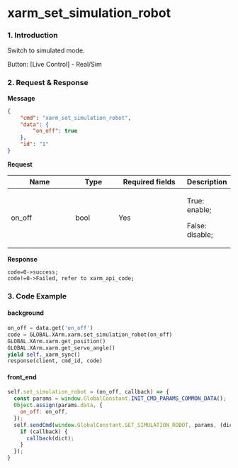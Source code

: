 # xarm\_set\_simulation\_robot

### 1. Introduction

Switch to simulated mode.

Button: \[Live Control] - Real/Sim

### 2. Request & Response

**Message**

```json
{
    "cmd": "xarm_set_simulation_robot",
    "data": {
        "on_off": true
    },
    "id": "1"
}
```
**Request**

<table data-full-width="true"><thead><tr><th width="136">Name</th><th width="85">Type</th><th width="144">Required fields</th><th>Description</th></tr></thead><tbody><tr><td>on_off</td><td>bool</td><td>Yes</td><td><p>True: enable;</p><p>False: disable;</p></td></tr></tbody></table>

**Response**

```
code=0->success;
code!=0->Failed, refer to xarm_api_code;
```


### 3. Code Example

#### background

```python
on_off = data.get('on_off')
code = GLOBAL.XArm.xarm.set_simulation_robot(on_off)
GLOBAL.XArm.xarm.get_position()
GLOBAL.XArm.xarm.get_servo_angle()
yield self._xarm_sync()
response(client, cmd_id, code)
```

#### front\_end

```javascript
self.set_simulation_robot = (on_off, callback) => {
  const params = window.GlobalConstant.INIT_CMD_PARAMS_COMMON_DATA();
  Object.assign(params.data, {
    on_off: on_off,
  });
  self.sendCmd(window.GlobalConstant.SET_SIMULATION_ROBOT, params, (dict) => {
    if (callback) {
      callback(dict);
    }
  });
}
```
